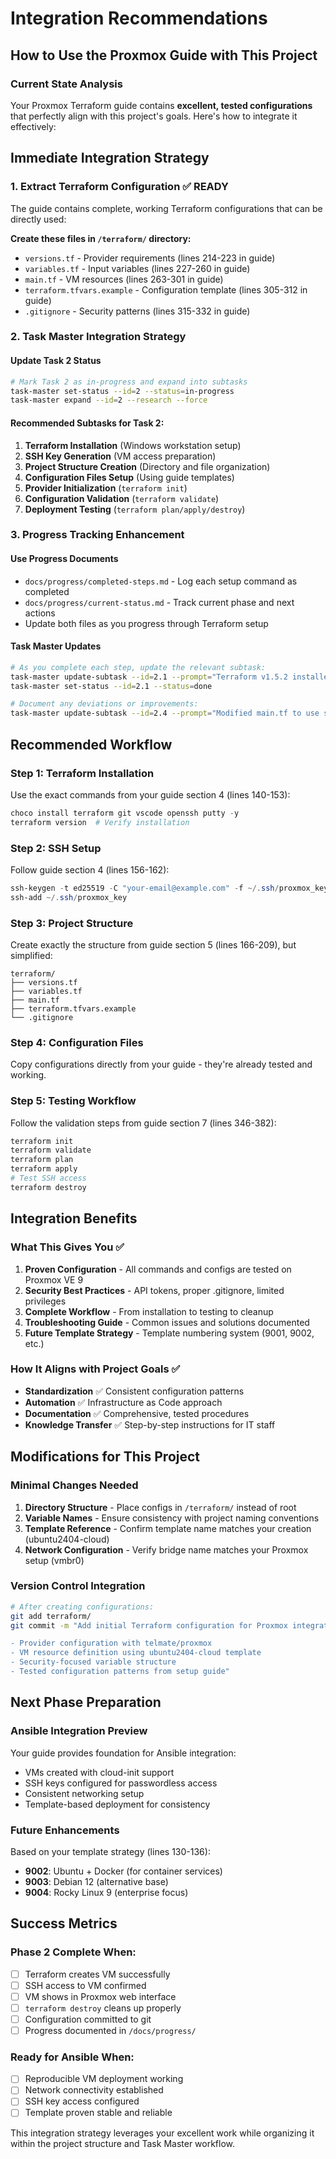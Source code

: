 # Integration Recommendations

## How to Use the Proxmox Guide with This Project

### Current State Analysis
Your Proxmox Terraform guide contains **excellent, tested configurations** that perfectly align with this project's goals. Here's how to integrate it effectively:

## Immediate Integration Strategy

### 1. Extract Terraform Configuration ✅ READY
The guide contains complete, working Terraform configurations that can be directly used:

**Create these files in `/terraform/` directory:**
- `versions.tf` - Provider requirements (lines 214-223 in guide)
- `variables.tf` - Input variables (lines 227-260 in guide) 
- `main.tf` - VM resources (lines 263-301 in guide)
- `terraform.tfvars.example` - Configuration template (lines 305-312 in guide)
- `.gitignore` - Security patterns (lines 315-332 in guide)

### 2. Task Master Integration Strategy

#### Update Task 2 Status
```bash
# Mark Task 2 as in-progress and expand into subtasks
task-master set-status --id=2 --status=in-progress
task-master expand --id=2 --research --force
```

#### Recommended Subtasks for Task 2:
1. **Terraform Installation** (Windows workstation setup)
2. **SSH Key Generation** (VM access preparation)
3. **Project Structure Creation** (Directory and file organization)
4. **Configuration Files Setup** (Using guide templates)
5. **Provider Initialization** (`terraform init`)
6. **Configuration Validation** (`terraform validate`)
7. **Deployment Testing** (`terraform plan/apply/destroy`)

### 3. Progress Tracking Enhancement

#### Use Progress Documents
- `docs/progress/completed-steps.md` - Log each setup command as completed
- `docs/progress/current-status.md` - Track current phase and next actions
- Update both files as you progress through Terraform setup

#### Task Master Updates
```bash
# As you complete each step, update the relevant subtask:
task-master update-subtask --id=2.1 --prompt="Terraform v1.5.2 installed successfully via chocolatey"
task-master set-status --id=2.1 --status=done

# Document any deviations or improvements:
task-master update-subtask --id=2.4 --prompt="Modified main.tf to use specific template name from our setup"
```

## Recommended Workflow

### Step 1: Terraform Installation
Use the exact commands from your guide section 4 (lines 140-153):
```powershell
choco install terraform git vscode openssh putty -y
terraform version  # Verify installation
```

### Step 2: SSH Setup  
Follow guide section 4 (lines 156-162):
```powershell
ssh-keygen -t ed25519 -C "your-email@example.com" -f ~/.ssh/proxmox_key
ssh-add ~/.ssh/proxmox_key
```

### Step 3: Project Structure
Create exactly the structure from guide section 5 (lines 166-209), but simplified:
```
terraform/
├── versions.tf
├── variables.tf
├── main.tf
├── terraform.tfvars.example
└── .gitignore
```

### Step 4: Configuration Files
Copy configurations directly from your guide - they're already tested and working.

### Step 5: Testing Workflow
Follow the validation steps from guide section 7 (lines 346-382):
```bash
terraform init
terraform validate
terraform plan
terraform apply
# Test SSH access
terraform destroy
```

## Integration Benefits

### What This Gives You ✅
1. **Proven Configuration** - All commands and configs are tested on Proxmox VE 9
2. **Security Best Practices** - API tokens, proper .gitignore, limited privileges
3. **Complete Workflow** - From installation to testing to cleanup
4. **Troubleshooting Guide** - Common issues and solutions documented
5. **Future Template Strategy** - Template numbering system (9001, 9002, etc.)

### How It Aligns with Project Goals ✅
- **Standardization** ✅ Consistent configuration patterns
- **Automation** ✅ Infrastructure as Code approach
- **Documentation** ✅ Comprehensive, tested procedures
- **Knowledge Transfer** ✅ Step-by-step instructions for IT staff

## Modifications for This Project

### Minimal Changes Needed
1. **Directory Structure** - Place configs in `/terraform/` instead of root
2. **Variable Names** - Ensure consistency with project naming conventions
3. **Template Reference** - Confirm template name matches your creation (ubuntu2404-cloud)
4. **Network Configuration** - Verify bridge name matches your Proxmox setup (vmbr0)

### Version Control Integration
```bash
# After creating configurations:
git add terraform/
git commit -m "Add initial Terraform configuration for Proxmox integration

- Provider configuration with telmate/proxmox
- VM resource definition using ubuntu2404-cloud template  
- Security-focused variable structure
- Tested configuration patterns from setup guide"
```

## Next Phase Preparation

### Ansible Integration Preview
Your guide provides foundation for Ansible integration:
- VMs created with cloud-init support
- SSH keys configured for passwordless access
- Consistent networking setup
- Template-based deployment for consistency

### Future Enhancements
Based on your template strategy (lines 130-136):
- **9002**: Ubuntu + Docker (for container services)
- **9003**: Debian 12 (alternative base)
- **9004**: Rocky Linux 9 (enterprise focus)

## Success Metrics

### Phase 2 Complete When:
- [ ] Terraform creates VM successfully
- [ ] SSH access to VM confirmed  
- [ ] VM shows in Proxmox web interface
- [ ] `terraform destroy` cleans up properly
- [ ] Configuration committed to git
- [ ] Progress documented in `/docs/progress/`

### Ready for Ansible When:
- [ ] Reproducible VM deployment working
- [ ] Network connectivity established
- [ ] SSH key access configured
- [ ] Template proven stable and reliable

This integration strategy leverages your excellent work while organizing it within the project structure and Task Master workflow.